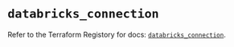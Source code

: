 # `databricks_connection`

Refer to the Terraform Registory for docs: [`databricks_connection`](https://registry.terraform.io/providers/databricks/databricks/1.32.0/docs/resources/connection).
